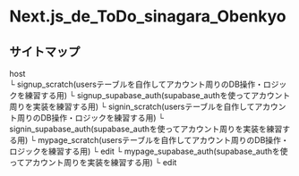 # Next.js_de_ToDo_sinagara_Obenkyo
## サイトマップ
host  
└ signup_scratch(usersテーブルを自作してアカウント周りのDB操作・ロジックを練習する用)
└ signup_supabase_auth(supabase_authを使ってアカウント周りを実装を練習する用)
└ signin_scratch(usersテーブルを自作してアカウント周りのDB操作・ロジックを練習する用)
└ signin_supabase_auth(supabase_authを使ってアカウント周りを実装を練習する用)
└ mypage_scratch(usersテーブルを自作してアカウント周りのDB操作・ロジックを練習する用)
  └ edit
└ mypage_supabase_auth(supabase_authを使ってアカウント周りを実装を練習する用)
  └ edit
